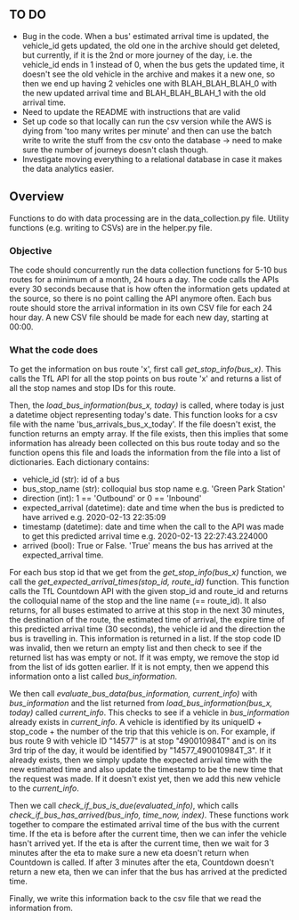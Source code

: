 ## TO DO

- Bug in the code. When a bus' estimated arrival time is updated, the vehicle_id gets updated, the old one in the archive should get deleted, but currently, if it is the 2nd or more journey of the day, i.e. the vehicle_id ends in 1 instead of 0, when the bus gets the updated time, it doesn't see the old vehicle in the archive and makes it a new one, so then we end up having 2 vehicles one with BLAH_BLAH_BLAH_0 with the new updated arrival time and BLAH_BLAH_BLAH_1 with the old arrival time.
- Need to update the README with instructions that are valid
- Set up code so that locally can run the csv version while the AWS is dying from 'too many writes per minute' and then can use the batch write to write the stuff from the csv onto the database -> need to make sure the number of journeys doesn't clash though. 
- Investigate moving everything to a relational database in case it makes the data analytics easier.


## Overview

Functions to do with data processing are in the data_collection.py file. Utility functions (e.g. writing to CSVs) are in the helper.py file.

### Objective

The code should concurrently run the data collection functions for 5-10 bus routes for a minimum of a month, 24 hours a day. The code calls the APIs every 30 seconds because that is how often the information gets updated at the source, so there is no point calling the API anymore often. Each bus route should store the arrival information in its own CSV file for each 24 hour day. A new CSV file should be made for each new day, starting at 00:00. 

### What the code does

To get the information on bus route 'x', first call *get_stop_info(bus_x)*. This calls the TfL API for all the stop points on bus route 'x' and returns a list of all the stop names and stop IDs for this route.

Then, the *load_bus_information(bus_x, today)* is called, where today is just a datetime object representing today's date. This function looks for a csv file with the name 'bus_arrivals_bus_x_today'. If the file doesn't exist, the function returns an empty array. If the file exists, then this implies that some information has already been collected on this bus route today and so the function opens this file and loads the information from the file into a list of dictionaries. Each dictionary contains: 
- vehicle_id (str): id of a bus
- bus_stop_name (str): colloquial bus stop name e.g. 'Green Park Station'
- direction (int): 1 == 'Outbound' or 0 == 'Inbound'
- expected_arrival (datetime): date and time when the bus is predicted to have arrived e.g. 2020-02-13 22:35:09
- timestamp (datetime): date and time when the call to the API was made to get this predicted arrival time e.g. 2020-02-13 22:27:43.224000
- arrived (bool): True or False. 'True' means the bus has arrived at the expected_arrival time.

For each bus stop id that we get from the *get_stop_info(bus_x)* function, we call the *get_expected_arrival_times(stop_id, route_id)* function. This function calls the TfL Countdown API with the given stop_id and route_id and returns the colloquial name of the stop and the line name (== route_id). It also returns, for all buses estimated to arrive at this stop in the next 30 minutes, the destination of the route, the estimated time of arrival, the expire time of this predicted arrival time (30 seconds), the vehicle id and the direction the bus is travelling in. This information is returned in a list. If the stop code ID was invalid, then we return an empty list and then check to see if the returned list has was empty or not. If it was empty, we remove the stop id from the list of ids gotten earlier. If it is not empty, then we append this information onto a list called *bus_information*. 

We then call *evaluate_bus_data(bus_information, current_info)* with *bus_information* and the list returned from *load_bus_information(bus_x, today)* called *current_info*. This checks to see if a vehicle in *bus_information* already exists in *current_info*. A vehicle is identified by its uniqueID + stop_code + the number of the trip that this vehicle is on. For example, if bus route 9 with vehicle ID "14577" is at stop "490010984T" and is on its 3rd trip of the day, it would be identified by "14577_490010984T_3". If it already exists, then we simply update the expected arrival time with the new estimated time and also update the timestamp to be the new time that the request was made. If it doesn't exist yet, then we add this new vehicle to the *current_info*.

Then we call *check_if_bus_is_due(evaluated_info)*, which calls *check_if_bus_has_arrived(bus_info, time_now, index)*. These functions work together to compare the estimated arrival time of the bus with the current time. If the eta is before after the current time, then we can infer the vehicle hasn't arrived yet. If the eta is after the current time, then we wait for 3 minutes after the eta to make sure a new eta doesn't return when Countdown is called. If after 3 minutes after the eta, Countdown doesn't return a new eta, then we can infer that the bus has arrived at the predicted time.

Finally, we write this information back to the csv file that we read the information from.
